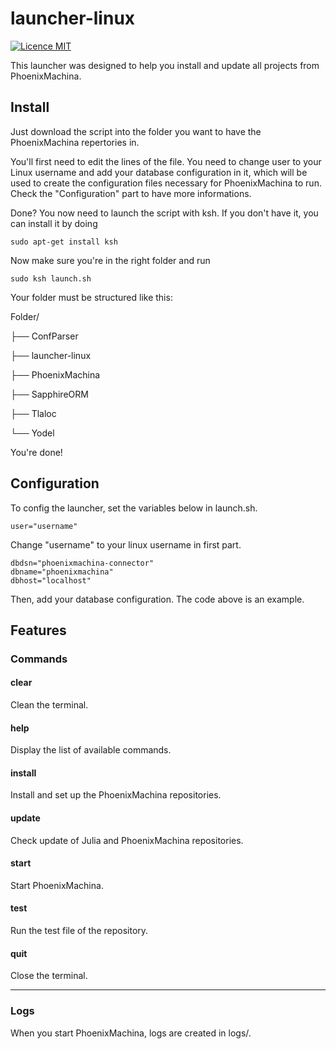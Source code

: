 # launcher-linux

[![Licence MIT](https://img.shields.io/badge/license-MIT-blue.svg)](https://opensource.org/licenses/MIT)

This launcher was designed to help you install and update all projects from PhoenixMachina.

## Install
Just download the script into the folder you want to have the PhoenixMachina repertories in.

You'll first need to edit the lines of the file. You need to change user to your Linux username and add your database configuration in it, which will be used to create the configuration files necessary for PhoenixMachina to run. Check the "Configuration" part to have more informations.

Done? You now need to launch the script with ksh. If you don't have it, you can install it by doing

```
sudo apt-get install ksh
```

Now make sure you're in the right folder and run
```
sudo ksh launch.sh
```
Your folder must be structured like this:


Folder/

├── ConfParser

├── launcher-linux

├── PhoenixMachina

├── SapphireORM

├── Tlaloc

└── Yodel


You're done!

## Configuration
To config the launcher, set the variables below in launch.sh.

```
user="username"
```
Change "username" to your linux username in first part.

```
dbdsn="phoenixmachina-connector"
dbname="phoenixmachina"
dbhost="localhost"
```
Then, add your database configuration. The code above is an example.

## Features
### Commands

#### clear
Clean the terminal.

#### help
Display the list of available commands.

#### install
Install and set up the PhoenixMachina repositories.

#### update
Check update of Julia and PhoenixMachina repositories.

#### start
Start PhoenixMachina.

#### test <repository>
Run the test file of the repository.

#### quit
Close the terminal.

---

### Logs
When you start PhoenixMachina, logs are created in logs/.
